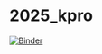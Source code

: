 # 2025_kpro

[![Binder](https://mybinder.org/badge_logo.svg)](https://mybinder.org/v2/gh/DavidChoi76/2025_kpro.git/main)
